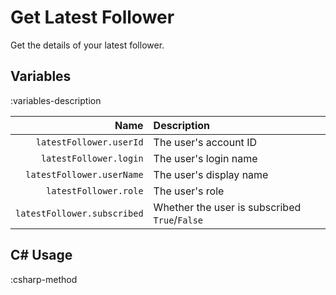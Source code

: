 # Get Latest Follower
Get the details of your latest follower.

## Variables
:variables-description

|                        Name | Description                                   |
|----------------------------:|:----------------------------------------------|
|     `latestFollower.userId` | The user's account ID                         |
|      `latestFollower.login` | The user's login name                         |
|   `latestFollower.userName` | The user's display name                       |
|       `latestFollower.role` | The user's role                               |
| `latestFollower.subscribed` | Whether the user is subscribed `True`/`False` |

## C# Usage
:csharp-method